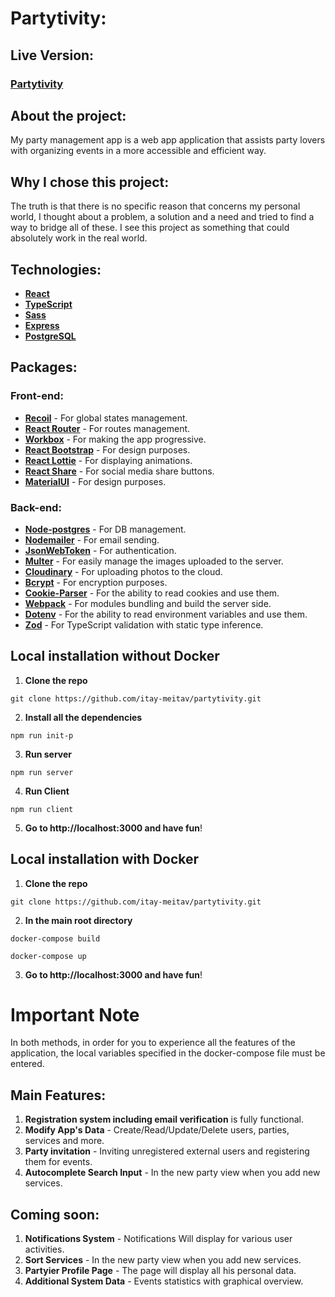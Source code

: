 # Partytivity:

## Live Version:

### [Partytivity](https://partytivity.tk)

## About the project:

My party management app is a web app application that assists
party lovers with organizing events in a more accessible and efficient way.

## Why I chose this project:

The truth is that there is no specific reason that concerns my personal world,
I thought about a problem, a solution and a need and tried to find a way to bridge all of these.
I see this project as something that could absolutely work in the real world.

## Technologies:

- **[React](https://reactjs.org/)**
- **[TypeScript](https://www.typescriptlang.org/)**
- **[Sass](https://www.npmjs.com/package/sass)**
- **[Express](https://www.npmjs.com/package/express)**
- **[PostgreSQL](https://www.postgresql.org/)**

## Packages:

### Front-end:

- **[Recoil](https://www.npmjs.com/package/recoil)** - For global states management.
- **[React Router](https://www.npmjs.com/package/react-router-dom)** - For routes management.
- **[Workbox](https://www.npmjs.com/package/workbox-sw)** - For making the app progressive.
- **[React Bootstrap](https://www.npmjs.com/package/react-bootstrap)** - For design purposes.
- **[React Lottie](https://www.npmjs.com/package/react-lottie-player)** - For displaying animations.
- **[React Share](https://www.npmjs.com/package/react-share)** - For social media share buttons.
- **[MaterialUI](https://www.npmjs.com/package/@mui/material)** - For design purposes.

### Back-end:

- **[Node-postgres](https://www.npmjs.com/package/pg)** - For DB management.
- **[Nodemailer](https://www.npmjs.com/package/nodemailer)** - For email sending.
- **[JsonWebToken](https://www.npmjs.com/package/jsonwebtoken)** - For authentication.
- **[Multer](https://www.npmjs.com/package/multer)** - For easily manage the images uploaded to the server.
- **[Cloudinary](https://www.npmjs.com/package/cloudinary)** - For uploading photos to the cloud.
- **[Bcrypt](https://www.npmjs.com/package/bcrypt)** - For encryption purposes.
- **[Cookie-Parser](https://www.npmjs.com/package/cookie-parser)** - For the ability to read cookies and use them.
- **[Webpack](https://www.npmjs.com/package/webpack)** - For modules bundling and build the server side.
- **[Dotenv](https://www.npmjs.com/package/dotenv)** - For the ability to read environment variables and use them.
- **[Zod](https://www.npmjs.com/package/zod)** - For TypeScript validation with static type inference.

## Local installation without Docker

1. **Clone the repo**

```
git clone https://github.com/itay-meitav/partytivity.git
```

2. **Install all the dependencies**

```
npm run init-p
```

3. **Run server**

```
npm run server
```

4. **Run Client**

```
npm run client
```

5. **Go to http://localhost:3000 and have fun**!

## Local installation with Docker

1. **Clone the repo**

```
git clone https://github.com/itay-meitav/partytivity.git
```

2. **In the main root directory**

```
docker-compose build
```

```
docker-compose up
```

3. **Go to http://localhost:3000 and have fun**!

# Important Note

In both methods, in order for you to experience all the features of the application, the local variables specified in the docker-compose file must be entered.

## Main Features:

1. **Registration system including email verification** is fully functional.
2. **Modify App's Data** - Create/Read/Update/Delete users, parties, services and more.
3. **Party invitation** - Inviting unregistered external users and registering them for events.
4. **Autocomplete Search Input** - In the new party view when you add new services.

## Coming soon:

1.  **Notifications System** - Notifications Will display for various user activities.
2.  **Sort Services** - In the new party view when you add new services.
3.  **Partyier Profile Page** - The page will display all his personal data.
4.  **Additional System Data** - Events statistics with graphical overview.
